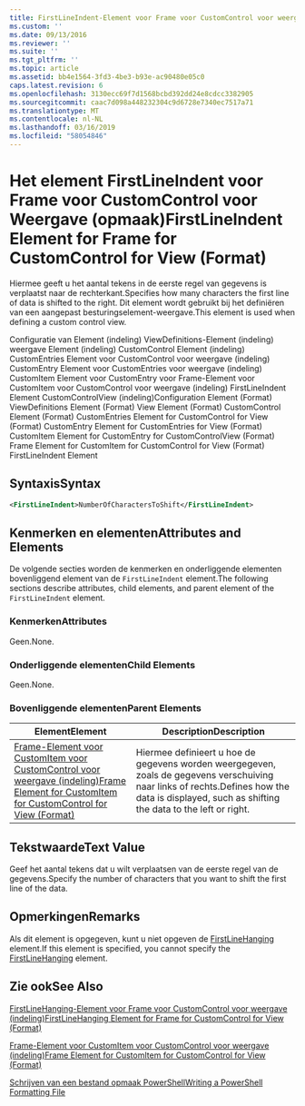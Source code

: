 ```yaml
---
title: FirstLineIndent-Element voor Frame voor CustomControl voor weergave (indeling) | Microsoft Docs
ms.custom: ''
ms.date: 09/13/2016
ms.reviewer: ''
ms.suite: ''
ms.tgt_pltfrm: ''
ms.topic: article
ms.assetid: bb4e1564-3fd3-4be3-b93e-ac90480e05c0
caps.latest.revision: 6
ms.openlocfilehash: 3130ecc69f7d1568bcbd392dd24e8cdcc3382905
ms.sourcegitcommit: caac7d098a448232304c9d6728e7340ec7517a71
ms.translationtype: MT
ms.contentlocale: nl-NL
ms.lasthandoff: 03/16/2019
ms.locfileid: "58054846"
---
```

# <a name="firstlineindent-element-for-frame-for-customcontrol-for-view-format"></a><span data-ttu-id="12b46-102">Het element FirstLineIndent voor Frame voor CustomControl voor Weergave (opmaak)</span><span class="sxs-lookup"><span data-stu-id="12b46-102">FirstLineIndent Element for Frame for CustomControl for View (Format)</span></span>

<span data-ttu-id="12b46-103">Hiermee geeft u het aantal tekens in de eerste regel van gegevens is verplaatst naar de rechterkant.</span><span class="sxs-lookup"><span data-stu-id="12b46-103">Specifies how many characters the first line of data is shifted to the right.</span></span> <span data-ttu-id="12b46-104">Dit element wordt gebruikt bij het definiëren van een aangepast besturingselement-weergave.</span><span class="sxs-lookup"><span data-stu-id="12b46-104">This element is used when defining a custom control view.</span></span>

<span data-ttu-id="12b46-105">Configuratie van Element (indeling) ViewDefinitions-Element (indeling) weergave Element (indeling) CustomControl Element (indeling) CustomEntries Element voor CustomControl voor weergave (indeling) CustomEntry Element voor CustomEntries voor weergave (indeling) CustomItem Element voor CustomEntry voor Frame-Element voor CustomItem voor CustomControl voor weergave (indeling) FirstLineIndent Element CustomControlView (indeling)</span><span class="sxs-lookup"><span data-stu-id="12b46-105">Configuration Element (Format) ViewDefinitions Element (Format) View Element (Format) CustomControl Element (Format) CustomEntries Element for CustomControl for View (Format) CustomEntry Element for CustomEntries for View (Format) CustomItem Element for CustomEntry for CustomControlView (Format) Frame Element for CustomItem for CustomControl for View (Format) FirstLineIndent Element</span></span>

## <a name="syntax"></a><span data-ttu-id="12b46-106">Syntaxis</span><span class="sxs-lookup"><span data-stu-id="12b46-106">Syntax</span></span>

```xml
<FirstLineIndent>NumberOfCharactersToShift</FirstLineIndent>
```

## <a name="attributes-and-elements"></a><span data-ttu-id="12b46-107">Kenmerken en elementen</span><span class="sxs-lookup"><span data-stu-id="12b46-107">Attributes and Elements</span></span>

<span data-ttu-id="12b46-108">De volgende secties worden de kenmerken en onderliggende elementen bovenliggend element van de `FirstLineIndent` element.</span><span class="sxs-lookup"><span data-stu-id="12b46-108">The following sections describe attributes, child elements, and parent element of the `FirstLineIndent` element.</span></span>

### <a name="attributes"></a><span data-ttu-id="12b46-109">Kenmerken</span><span class="sxs-lookup"><span data-stu-id="12b46-109">Attributes</span></span>

<span data-ttu-id="12b46-110">Geen.</span><span class="sxs-lookup"><span data-stu-id="12b46-110">None.</span></span>

### <a name="child-elements"></a><span data-ttu-id="12b46-111">Onderliggende elementen</span><span class="sxs-lookup"><span data-stu-id="12b46-111">Child Elements</span></span>

<span data-ttu-id="12b46-112">Geen.</span><span class="sxs-lookup"><span data-stu-id="12b46-112">None.</span></span>

### <a name="parent-elements"></a><span data-ttu-id="12b46-113">Bovenliggende elementen</span><span class="sxs-lookup"><span data-stu-id="12b46-113">Parent Elements</span></span>

|<span data-ttu-id="12b46-114">Element</span><span class="sxs-lookup"><span data-stu-id="12b46-114">Element</span></span>|<span data-ttu-id="12b46-115">Description</span><span class="sxs-lookup"><span data-stu-id="12b46-115">Description</span></span>|
|-------------|-----------------|
|[<span data-ttu-id="12b46-116">Frame-Element voor CustomItem voor CustomControl voor weergave (indeling)</span><span class="sxs-lookup"><span data-stu-id="12b46-116">Frame Element for CustomItem for CustomControl for View (Format)</span></span>](./frame-element-for-customitem-for-customcontrol-for-view-format.md)|<span data-ttu-id="12b46-117">Hiermee definieert u hoe de gegevens worden weergegeven, zoals de gegevens verschuiving naar links of rechts.</span><span class="sxs-lookup"><span data-stu-id="12b46-117">Defines how the data is displayed, such as shifting the data to the left or right.</span></span>|

## <a name="text-value"></a><span data-ttu-id="12b46-118">Tekstwaarde</span><span class="sxs-lookup"><span data-stu-id="12b46-118">Text Value</span></span>

<span data-ttu-id="12b46-119">Geef het aantal tekens dat u wilt verplaatsen van de eerste regel van de gegevens.</span><span class="sxs-lookup"><span data-stu-id="12b46-119">Specify the number of characters that you want to shift the first line of the data.</span></span>

## <a name="remarks"></a><span data-ttu-id="12b46-120">Opmerkingen</span><span class="sxs-lookup"><span data-stu-id="12b46-120">Remarks</span></span>

<span data-ttu-id="12b46-121">Als dit element is opgegeven, kunt u niet opgeven de [FirstLineHanging](./firstlinehanging-element-for-frame-for-customcontrol-for-view-format.md) element.</span><span class="sxs-lookup"><span data-stu-id="12b46-121">If this element is specified, you cannot specify the [FirstLineHanging](./firstlinehanging-element-for-frame-for-customcontrol-for-view-format.md) element.</span></span>

## <a name="see-also"></a><span data-ttu-id="12b46-122">Zie ook</span><span class="sxs-lookup"><span data-stu-id="12b46-122">See Also</span></span>

[<span data-ttu-id="12b46-123">FirstLineHanging-Element voor Frame voor CustomControl voor weergave (indeling)</span><span class="sxs-lookup"><span data-stu-id="12b46-123">FirstLineHanging Element for Frame for CustomControl for View (Format)</span></span>](./firstlinehanging-element-for-frame-for-customcontrol-for-view-format.md)

[<span data-ttu-id="12b46-124">Frame-Element voor CustomItem voor CustomControl voor weergave (indeling)</span><span class="sxs-lookup"><span data-stu-id="12b46-124">Frame Element for CustomItem for CustomControl for View (Format)</span></span>](./frame-element-for-customitem-for-customcontrol-for-view-format.md)

[<span data-ttu-id="12b46-125">Schrijven van een bestand opmaak PowerShell</span><span class="sxs-lookup"><span data-stu-id="12b46-125">Writing a PowerShell Formatting File</span></span>](./writing-a-powershell-formatting-file.md)
